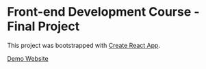 # Front-end Development Course - Final Project

This project was bootstrapped with [Create React App](https://github.com/facebook/create-react-app).

[Demo Website](https://David-Saadia.github.io/react-final-project/)
